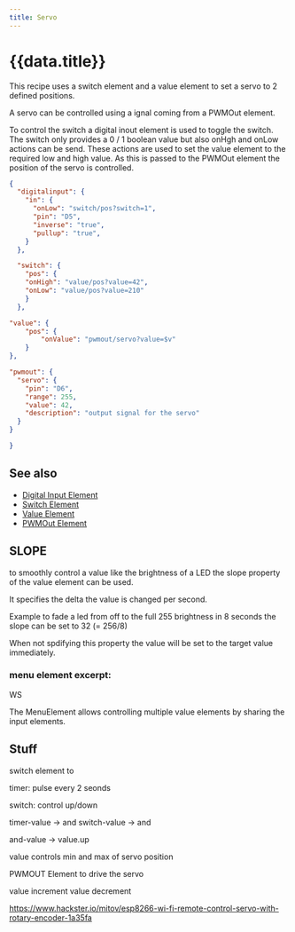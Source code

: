 ```yaml
---
title: Servo
---
```


# {{data.title}}

This recipe uses a switch element and a value element to set a servo to 2 defined positions.

A servo can be controlled using a ignal coming from a PWMOut element.

To control the switch a digital inout element is used to toggle the switch.
The switch only provides a 0 / 1 boolean value but also onHgh and onLow actions can be send.
These actions are used to set the value element to the required low and high value.
As this is passed to the PWMOut element the position of the servo is controlled.

```json
{
  "digitalinput": {
    "in": {
      "onLow": "switch/pos?switch=1",
      "pin": "D5",
      "inverse": "true",
      "pullup": "true",
    }
  },

  "switch": {
    "pos": {
    "onHigh": "value/pos?value=42",   
    "onLow": "value/pos?value=210"   
    }
  },

"value": {
    "pos": {
        "onValue": "pwmout/servo?value=$v"
    }
},

"pwmout": {
  "servo": {
    "pin": "D6",
    "range": 255,
    "value": 42,
    "description": "output signal for the servo"
  }
}

}
```

## See also

* [Digital Input Element](/elements/digitalin.md)
* [Switch Element](/elements/switch.md)
* [Value Element](/elements/value.md)
* [PWMOut Element](/elements/pwmout.md)




## SLOPE

to smoothly control a value like the brightness of a LED the slope property of the value element can be used.

It specifies the delta the value is changed per second.

Example to fade a led from off to the full 255 brightness in 8 seconds
the slope can be set to 32 (= 256/8)  

When not spdifying this property the value will be set to the target value immediately.

### menu element excerpt:
WS

The MenuElement allows controlling multiple value elements by sharing the input elements.

## Stuff

switch element to 

timer: pulse every 2 seonds

switch: control up/down

timer-value -> and
switch-value -> and

and-value -> value.up



value controls min and max of servo position

PWMOUT Element to drive the servo

value increment
value decrement



https://www.hackster.io/mitov/esp8266-wi-fi-remote-control-servo-with-rotary-encoder-1a35fa